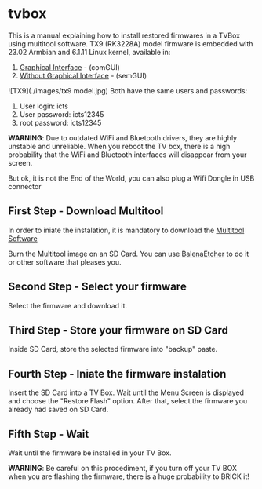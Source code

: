 # tvbox
This is a manual explaining how to install restored firmwares in a TVBox using multitool software.
TX9 (RK3228A) model firmware is embedded with 23.02 Armbian and 6.1.11 Linux kernel, available in:
1. [Graphical Interface](https://drive.google.com/file/d/1WScjLpeaY4gGB9VgQsxyA5G8bSaFjIjr/view?usp=sharing) - (comGUI)
2. [Without Graphical Interface](https://drive.google.com/file/d/1WTwA866K6kwnVr9iloqpN70HUFS1rT9_/view?usp=sharing) - (semGUI)

![TX9](./images/tx9 model.jpg)
Both have the same users and passwords:
1. User login: icts
2. User password: icts12345
3. root password: icts12345

**WARNING**: Due to outdated WiFi and Bluetooth drivers, they are highly unstable and unreliable. When you reboot the TV box, there is a high probability that the WiFi and Bluetooth interfaces will disappear from your screen. 

But ok, it is not the End of the World, you can also plug a Wifi Dongle in USB connector

## First Step - Download Multitool
In order to iniate the instalation, it is mandatory to download the [Multitool Software](https://users.armbian.com/jock/rk322x/multitool/multitool.img.xz) 

Burn the Multitool image on an SD Card. You can use [BalenaEtcher](https://etcher.balena.io/) to do it or other software that pleases you.

## Second Step - Select your firmware

Select the firmware and download it.

## Third Step - Store your firmware on SD Card

Inside SD Card, store the selected firmware into "backup" paste.

## Fourth Step - Iniate the firmware instalation 

Insert the SD Card into a TV Box. Wait until the Menu Screen is displayed and choose the "Restore Flash" option. After that, select the firmware you already had saved on SD Card.

## Fifth Step - Wait

Wait until the firmware be installed in your TV Box.

**WARNING**: Be careful on this procediment, if you turn off your TV BOX when you are flashing the firmware, there is a huge probability to BRICK it!

